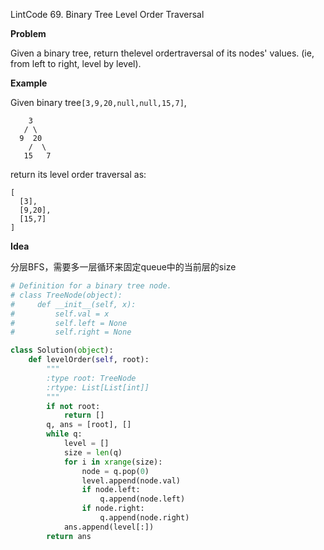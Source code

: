 LintCode 69. Binary Tree Level Order Traversal

**Problem**

Given a binary tree, return thelevel ordertraversal of its nodes' values. \(ie, from left to right, level by level\).

**Example**

Given binary tree`[3,9,20,null,null,15,7]`,

```
    3
   / \
  9  20
    /  \
   15   7
```

return its level order traversal as:

```
[
  [3],
  [9,20],
  [15,7]
]
```

**Idea**

分层BFS，需要多一层循环来固定queue中的当前层的size

```python
# Definition for a binary tree node.
# class TreeNode(object):
#     def __init__(self, x):
#         self.val = x
#         self.left = None
#         self.right = None

class Solution(object):
    def levelOrder(self, root):
        """
        :type root: TreeNode
        :rtype: List[List[int]]
        """
        if not root:
            return []
        q, ans = [root], []
        while q:
            level = []
            size = len(q)
            for i in xrange(size):
                node = q.pop(0)
                level.append(node.val)
                if node.left:
                    q.append(node.left)
                if node.right:
                    q.append(node.right)
            ans.append(level[:])
        return ans
```
